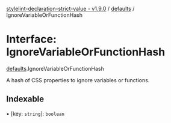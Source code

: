 [stylelint-declaration-strict-value - v1.9.0](../README.md) / [defaults](../modules/defaults.md) / IgnoreVariableOrFunctionHash

# Interface: IgnoreVariableOrFunctionHash

[defaults](../modules/defaults.md).IgnoreVariableOrFunctionHash

A hash of CSS properties to ignore variables or functions.

## Indexable

▪ [key: `string`]: `boolean`
